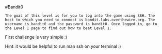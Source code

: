 #Bandit0

```
The goal of this level is for you to log into the game using SSH. The host to which you need to connect is bandit.labs.overthewire.org. The username is bandit0 and the password is bandit0. Once logged in, go to the Level 1 page to find out how to beat Level 1.
```

First challenge is very simple :)

Hint: it would be helpful to run man ssh on your terminal :)

 


